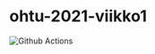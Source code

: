 # ohtu-2021-viikko1

![Github Actions](https://github.com/ilrm123/ohtu-2021-viikko1/workflows/CI/badge.svg)
